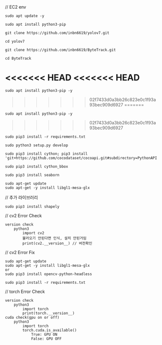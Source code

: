 // EC2 env

	sudo apt update -y
	
	sudo apt install python3-pip

	git clone https://github.com/inbn6619/yolov7.git

	cd yolov7

	git clone https://github.com/inbn6619/ByteTrack.git

	cd ByteTrack
<<<<<<< HEAD
<<<<<<< HEAD
=======
	
	sudo apt install python3-pip -y
>>>>>>> 02f7433d0a3bb26c823e0c1f93a93bec909d6927
=======
	
	sudo apt install python3-pip -y
>>>>>>> 02f7433d0a3bb26c823e0c1f93a93bec909d6927

	sudo pip3 install -r requirements.txt

	sudo python3 setup.py develop

	sudo pip3 install cython; pip3 install 'git+https://github.com/cocodataset/cocoapi.git#subdirectory=PythonAPI'

	sudo pip3 install cython_bbox

	sudo pip3 install seaborn

	sudo apt-get update
	sudo apt-get -y install libgl1-mesa-glx

// 추가 라이브러리

	sudo pip3 install shapely














// cv2 Error Check

	version check
		python3
			import cv2
			불러오기 안된다면 인식, 설치 안된거임
			print(cv2.__version__) // 버전확인

// cv2 Error Fix


	sudo apt-get update
	sudo apt-get -y install libgl1-mesa-glx
	or
	sudo pip3 install opencv-python-headless
	
	sudo pip3 install -r requirements.txt



// torch Error Check

	version check
		python3
			import torch
			print(torch.__version__)
	cuda check(gpu on or off)
		python3
			import torch
			torch.cuda.is_available()
				True: GPU ON
				False: GPU OFF
